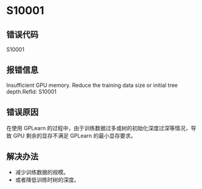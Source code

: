 # S10001

## 错误代码

S10001

## 报错信息

Insufficient GPU memory. Reduce the training data size or initial tree depth.RefId:
S10001

## 错误原因

在使用 GPLearn 的过程中，由于训练数据过多或树的初始化深度过深等情况，导致 GPU 剩余的显存不满足 GPLearn 的最小显存要求。

## 解决办法

* 减少训练数据的规模。
* 或者降低训练时树的深度。

